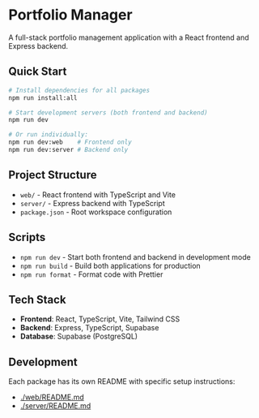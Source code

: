 # Portfolio Manager

A full-stack portfolio management application with a React frontend and Express backend.

## Quick Start

```bash
# Install dependencies for all packages
npm run install:all

# Start development servers (both frontend and backend)
npm run dev

# Or run individually:
npm run dev:web    # Frontend only
npm run dev:server # Backend only
```

## Project Structure

- `web/` - React frontend with TypeScript and Vite
- `server/` - Express backend with TypeScript
- `package.json` - Root workspace configuration

## Scripts

- `npm run dev` - Start both frontend and backend in development mode
- `npm run build` - Build both applications for production
- `npm run format` - Format code with Prettier

## Tech Stack

- **Frontend**: React, TypeScript, Vite, Tailwind CSS
- **Backend**: Express, TypeScript, Supabase
- **Database**: Supabase (PostgreSQL)

## Development

Each package has its own README with specific setup instructions:

- [./web/README.md](./web/README.md)
- [./server/README.md](./server/README.md)
